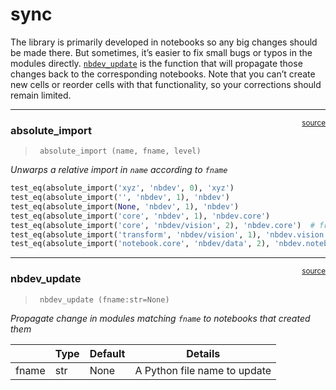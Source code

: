 # sync


<!-- WARNING: THIS FILE WAS AUTOGENERATED! DO NOT EDIT! -->

The library is primarily developed in notebooks so any big changes
should be made there. But sometimes, it’s easier to fix small bugs or
typos in the modules directly.
[`nbdev_update`](https://nbdev.fast.ai/api/sync.html#nbdev_update) is
the function that will propagate those changes back to the corresponding
notebooks. Note that you can’t create new cells or reorder cells with
that functionality, so your corrections should remain limited.

------------------------------------------------------------------------

<a href="https://github.com/fastai/nbdev/blob/master/nbdev/sync.py#L25"
target="_blank" style="float:right; font-size:smaller">source</a>

### absolute_import

>      absolute_import (name, fname, level)

*Unwarps a relative import in `name` according to `fname`*

``` python
test_eq(absolute_import('xyz', 'nbdev', 0), 'xyz')
test_eq(absolute_import('', 'nbdev', 1), 'nbdev')
test_eq(absolute_import(None, 'nbdev', 1), 'nbdev')
test_eq(absolute_import('core', 'nbdev', 1), 'nbdev.core')
test_eq(absolute_import('core', 'nbdev/vision', 2), 'nbdev.core')  # from ..core import *
test_eq(absolute_import('transform', 'nbdev/vision', 1), 'nbdev.vision.transform')  # from .transform import *
test_eq(absolute_import('notebook.core', 'nbdev/data', 2), 'nbdev.notebook.core')  # from ..notebook.core import *
```

------------------------------------------------------------------------

<a href="https://github.com/fastai/nbdev/blob/master/nbdev/sync.py#L70"
target="_blank" style="float:right; font-size:smaller">source</a>

### nbdev_update

>      nbdev_update (fname:str=None)

*Propagate change in modules matching `fname` to notebooks that created
them*

<table>
<thead>
<tr class="header">
<th></th>
<th><strong>Type</strong></th>
<th><strong>Default</strong></th>
<th><strong>Details</strong></th>
</tr>
</thead>
<tbody>
<tr class="odd">
<td>fname</td>
<td>str</td>
<td>None</td>
<td>A Python file name to update</td>
</tr>
</tbody>
</table>
